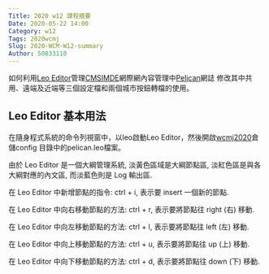 ```yaml
---
Title: 2020 w12 課程摘要
Date: 2020-05-22 14:00
Category: w12
Tags: 2020wcmj
Slug: 2020-WCM-W12-summary
Author: 50833110
---
```


如何利用[Leo Editor]管理[CMSIMDE]網際網內容管理中[Pelican]網誌
修改其中共用、遠端及近端等三個設定檔和兩個城市按鈕轉檔的使用。

[Leo Editor]:https://leoeditor.com/
[Pelican]:https://github.com/getpelican/pelican
[CMSIMDE]:https://github.com/50833110/cmsimde.git
[wcmj2020]:https://github.com/50833110/wcmj2020.git

<!-- PELICAN_END_SUMMARY -->
Leo Editor 基本用法
----
在隨身程式系統的命令列視窗中，以leo啟動Leo Editor，然後開啟[wcmj2020]倉儲config 目錄中的pelican.leo檔案。

由於 Leo Editor 是一個大綱管理系統, 淡黃色區域是大綱節點區, 淡紅色區是與各大綱對應的內文區, 而淡藍色則是 Log 輸出區.

在 Leo Editor 中新增節點的指令: ctrl + i, 表示要 insert 一個新的節點.

在 Leo Editor 中向右移動節點的方法: ctrl + r, 表示要將節點往 right (右) 移動.

在 Leo Editor 中向左移動節點的方法: ctrl + l, 表示要將節點往 left (左) 移動.

在 Leo Editor 中向上移動節點的方法: ctrl + u, 表示要將節點往 up (上) 移動.

在 Leo Editor 中向下移動節點的方法: ctrl + d, 表示要將節點往 down (下) 移動.


